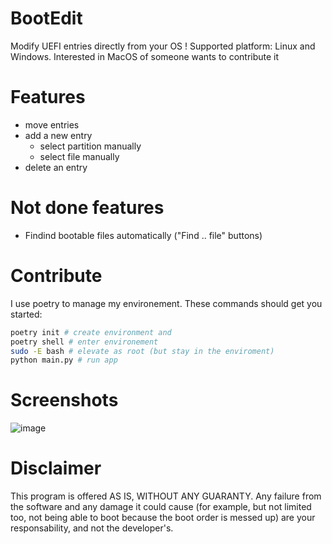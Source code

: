 # BootEdit


Modify UEFI entries directly from your OS !
Supported platform: Linux and Windows. Interested in MacOS of someone wants to contribute it

# Features
- move entries 
- add a new entry
    - select partition manually
    - select file manually
- delete an entry
# Not done features
- Findind bootable files automatically ("Find .. file" buttons)

# Contribute

I use poetry to manage my environement. These commands should get you started:
```sh
poetry init # create environment and 
poetry shell # enter environement
sudo -E bash # elevate as root (but stay in the enviroment)
python main.py # run app
```

# Screenshots

![image](https://user-images.githubusercontent.com/42669835/251552608-3edfd45b-ef23-49a9-9d46-335d9825bc50.png)

# Disclaimer

This program is offered AS IS, WITHOUT ANY GUARANTY.
Any failure from the software and any damage it could cause (for example, but not limited too, not being able to boot because the boot order is messed up) are your responsability, and not the developer's.
